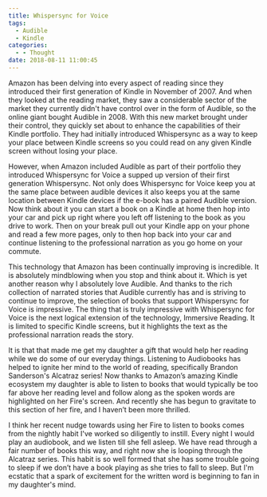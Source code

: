 ```yaml
---
title: Whispersync for Voice
tags:
  - Audible
  - Kindle
categories:
  - - Thought
date: 2018-08-11 11:00:45
---
```


Amazon has been delving into every aspect of reading since they introduced their first generation of Kindle in November of 2007.  And when they looked at the reading market, they saw a considerable sector of the market they currently didn't have control over in the form of Audible, so the online giant bought Audible in 2008.  With this new market brought under their control, they quickly set about to enhance the capabilities of their Kindle portfolio.  They had initially introduced Whispersync as a way to keep your place between Kindle screens so you could read on any given Kindle screen without losing your place.<!-- more -->

However, when Amazon included Audible as part of their portfolio they introduced Whispersync for Voice a supped up version of their first generation Whispersync.  Not only does Whispersync for Voice keep you at the same place between audible devices it also keeps you at the same location between Kindle devices if the e-book has a paired Audible version.  Now think about it you can start a book on a Kindle at home then hop into your car and pick up right where you left off listening to the book as you drive to work.  Then on your break pull out your Kindle app on your phone and read a few more pages, only to then hop back into your car and continue listening to the professional narration as you go home on your commute.

This technology that Amazon has been continually improving is incredible.  It is absolutely mindblowing when you stop and think about it.  Which is yet another reason why I absolutely love Audible.  And thanks to the rich collection of narrated stories that Audible currently has and is striving to continue to improve, the selection of books that support Whispersync for Voice is impressive.  The thing that is truly impressive with Whispersync for Voice is the next logical extension of the technology, Immersive Reading.  It is limited to specific Kindle screens, but it highlights the text as the professional narration reads the story.

It is that that made me get my daughter a gift that would help her reading while we do some of our everyday things.  Listening to Audiobooks has helped to ignite her mind to the world of reading, specifically Brandon Sanderson's Alcatraz series!  Now thanks to Amazon’s amazing Kindle ecosystem my daughter is able to listen to books that would typically be too far above her reading level and follow along as the spoken words are highlighted on her Fire's screen.  And recently she has begun to gravitate to this section of her fire, and I haven’t been more thrilled.

I think her recent nudge towards using her Fire to listen to books comes from the nightly habit I've worked so diligently to instill.  Every night I would play an audiobook, and we listen till she fell asleep.  We have read through a fair number of books this way, and right now she is looping through the Alcatraz series.  This habit is so well formed that she has some trouble going to sleep if we don’t have a book playing as she tries to fall to sleep.  But I'm ecstatic that a spark of excitement for the written word is beginning to fan in my daughter's mind.